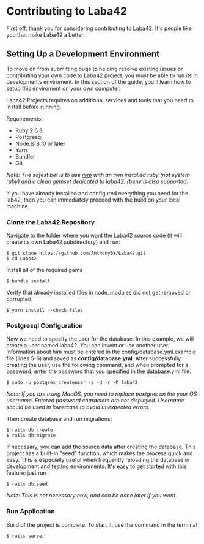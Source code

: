 # Contributing to Laba42

First off, thank you for considering contributing to Laba42. It's people like you that make Laba42 a better.

## Setting Up a Development Environment

To move on from submitting bugs to helping resolve existing issues or contributing your own code to Laba42 project, you must be able to run its in developments enviroment. In this section of the guide, you'll learn how to setup this enviroment on your own computer.

Laba42 Projects requires on additional services and tools that you need to install before running.

Requirements:
* Ruby 2.6.3.
* Postgresql
* Node.js 8.10 or later
* Yarn
* Bundler
* Git

*Note: The safest bet is to use [rvm](https://github.com/wayneeseguin/rvm) with an rvm
installed ruby (not system ruby) and a clean gemset dedicated to laba42.
[rbenv](https://github.com/sstephenson/rbenv) is also supported.*

If you have already installed and configured everything you need for the lab42, then you can immediately proceed with the build on your local machine.

### Clone the Laba42 Repository

Navigate to the folder where you want the Laba42 source code (it will create its own Laba42 subdirectory) and run:

```
$ git clone https://github.com/AnthonyBY/Laba42.git
$ cd Laba42
```

Install all of the required gems

```
$ bundle install
```
Verify that already installed files in node_modules did not get removed or corrupted

```
$ yarn install --check-files
```

### Postgresql Configuration

Now we need to specify the user for the database. In this example, we will create a user named laba42. You can invent or use another user. Information about him must be entered in the config/database.yml.example file (lines 5-6) and saved as **config/database.yml**. After successfully creating the user, use the following command, and when prompted for a password, enter the password that you specified in the database.yml file.
```
$ sudo -u postgres createuser -s -d -r -P laba42
```
*Note: If you are using MacOS, you need to replace postgres on the your OS username.
	  Entered password characters are not displayed.
	  Username should be used in lowercase to avoid unexpected errors.*

Then create database and run migrations:

```
$ rails db:create
$ rails db:migrate
```
If necessary, you can add the source data after creating the database. This project has a built-in "seed" function, which makes the process quick and easy. This is especially useful when frequently reloading the database in development and testing environments. It's easy to get started with this feature: just run
```
$ rails db:seed
```
*Note: This is not necessary now, and can be done later if you want.*

### Run Application

Build of the project is complete. To start it, use the command in the terminal
```
$ rails server
```
